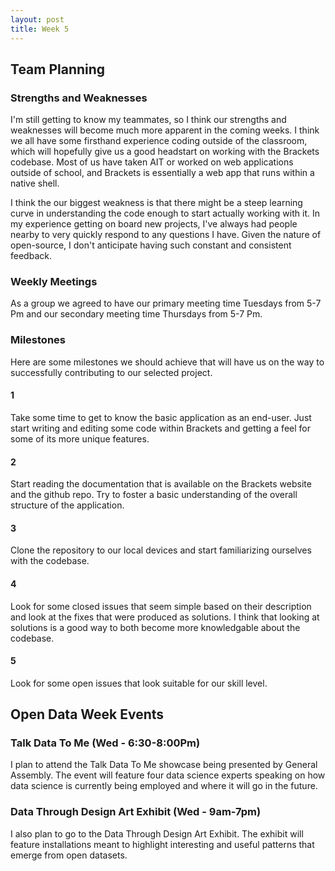 ```yaml
---
layout: post
title: Week 5
---
```


## Team Planning

### Strengths and Weaknesses

I'm still getting to know my teammates, so I think our strengths and weaknesses will become much more apparent in the coming weeks. I think we all have some firsthand experience coding outside of the classroom, which will hopefully give us a good headstart on working with the Brackets codebase. Most of us have taken AIT or worked on web applications outside of school, and Brackets is essentially a web app that runs within a native shell.

I think the our biggest weakness is that there might be a steep learning curve in understanding the code enough to start actually working with it. In my experience getting on board new projects, I've always had people nearby to very quickly respond to any questions I have. Given the nature of open-source, I don't anticipate having such constant and consistent feedback.

### Weekly Meetings

As a group we agreed to have our primary meeting time Tuesdays from 5-7 Pm and our secondary meeting time Thursdays from 5-7 Pm.

### Milestones

Here are some milestones we should achieve that will have us on the way to successfully contributing to our selected project.

#### 1

Take some time to get to know the basic application as an end-user. Just start writing and editing some code within Brackets and getting a feel for some of its more unique features.

#### 2

Start reading the documentation that is available on the Brackets website and the github repo. Try to foster a basic understanding of the overall structure of the application.

#### 3

Clone the repository to our local devices and start familiarizing ourselves with the codebase.

#### 4

Look for some closed issues that seem simple based on their description and look at the fixes that were produced as solutions. I think that looking at solutions is a good way to both become more knowledgable about the codebase.

#### 5

Look for some open issues that look suitable for our skill level.

## Open Data Week Events

### Talk Data To Me (Wed - 6:30-8:00Pm)

I plan to attend the Talk Data To Me showcase being presented by General Assembly. The event will feature four data science experts speaking on how data science is currently being employed and where it will go in the future.

### Data Through Design Art Exhibit (Wed - 9am-7pm)

I also plan to go to the Data Through Design Art Exhibit. The exhibit will feature installations meant to highlight interesting and useful patterns that emerge from open datasets.

